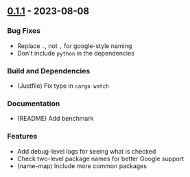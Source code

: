 ## [0.1.1] - 2023-08-08

### Bug Fixes
- Replace `.`, not `,` for google-style naming
- Don't include `python` in the dependencies

### Build and Dependencies
- (Justfile) Fix type in `cargo watch`

### Documentation
- (README) Add benchmark

### Features
- Add debug-level logs for seeing what is checked
- Check two-level package names for better Google support
- (name-map) Include more common packages

[0.1.1]: https://github.com/lukehsiao/git-stats/compare/v0.1.0...v0.1.1
